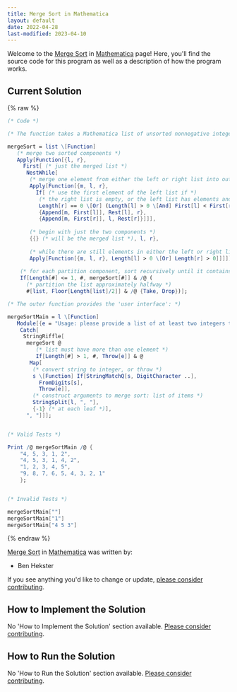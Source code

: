 ```yaml
---
title: Merge Sort in Mathematica
layout: default
date: 2022-04-28
last-modified: 2023-04-10
---
```


Welcome to the [Merge Sort](https://sampleprograms.io/projects/merge-sort) in [Mathematica](https://sampleprograms.io/languages/mathematica) page! Here, you'll find the source code for this program as well as a description of how the program works.

## Current Solution

{% raw %}

```mathematica
(* Code *)

(* The function takes a Mathematica list of unsorted nonnegative integers: *)

mergeSort = list \[Function]
   (* merge two sorted components *)
   Apply[Function[{l, r},
     First[ (* just the merged list *)
      NestWhile[
       (* merge one element from either the left or right list into output *)
       Apply[Function[{m, l, r},
         If[ (* use the first element of the left list if *)
          (* the right list is empty, or the left list has elements and compares before the right *)
          Length[r] == 0 \[Or] (Length[l] > 0 \[And] First[l] < First[r]),
          {Append[m, First[l]], Rest[l], r},
          {Append[m, First[r]], l, Rest[r]}]]],
       
       (* begin with just the two components *)
       {{} (* will be the merged list *), l, r},
       
       (* while there are still elements in either the left or right list *)
       Apply[Function[{m, l, r}, Length[l] > 0 \[Or] Length[r] > 0]]]]],
    
    (* for each partition component, sort recursively until it contains no more than one element *)
    If[Length[#] <= 1, #, mergeSort[#]] & /@ (
      (* partition the list approximately halfway *)
      #[list, Floor[Length[list]/2]] & /@ {Take, Drop})];

(* The outer function provides the 'user interface': *)

mergeSortMain = l \[Function]
   Module[{e = "Usage: please provide a list of at least two integers to sort in the format \"1, 2, 3, 4, 5\""},
    Catch[
     StringRiffle[
      mergeSort @
         (* list must have more than one element *)
         If[Length[#] > 1, #, Throw[e]] & @
       Map[
        (* convert string to integer, or throw *)
        s \[Function] If[StringMatchQ[s, DigitCharacter ..],
          FromDigits[s],
          Throw[e]],
        (* construct arguments to merge sort: list of items *)
        StringSplit[l, ", "],
        {-1} (* at each leaf *)],
      ", "]]];


(* Valid Tests *)

Print /@ mergeSortMain /@ {
    "4, 5, 3, 1, 2",
    "4, 5, 3, 1, 4, 2",
    "1, 2, 3, 4, 5",
    "9, 8, 7, 6, 5, 4, 3, 2, 1"
    };


(* Invalid Tests *)

mergeSortMain[""]
mergeSortMain["1"]
mergeSortMain["4 5 3"]
```

{% endraw %}

[Merge Sort](https://sampleprograms.io/projects/merge-sort) in [Mathematica](https://sampleprograms.io/languages/mathematica) was written by:

- Ben Hekster

If you see anything you'd like to change or update, [please consider contributing](https://github.com/TheRenegadeCoder/sample-programs).

## How to Implement the Solution

No 'How to Implement the Solution' section available. [Please consider contributing](https://github.com/TheRenegadeCoder/sample-programs-website).

## How to Run the Solution

No 'How to Run the Solution' section available. [Please consider contributing](https://github.com/TheRenegadeCoder/sample-programs-website).
